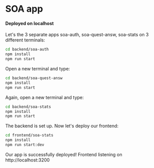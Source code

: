 # SOA app
####  Deployed on localhost

Let's the 3 separate apps soa-auth, soa-quest-answ, soa-stats on 3 different terminals:
```sh
cd backend/soa-auth
npm install
npm run start
```
Open a new terminal and type:
```sh
cd backend/soa-quest-answ
npm install
npm run start
```
Again, open a new terminal and type:
```sh
cd backend/soa-stats
npm install
npm run start
```
The backend is set up. Now let's deploy our frontend: 
```sh
cd frontend/soa-stats
npm install
npm run start:dev
```
Our app is successfully deployed! Frontend listening on http://localhost:3200